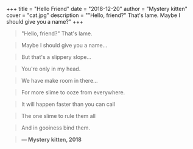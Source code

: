 +++
title = "Hello Friend"
date = "2018-12-20"
author = "Mystery kitten"
cover = "cat.jpg"
description = "\"Hello, friend?\" That's lame. Maybe I should give you a name?"
+++

> "Hello, friend?" That's lame.

> Maybe I should give you a name... 

> But that's a slippery slope...

> You're only in my head.  

> We have make room in there...

> For more slime to ooze from everywhere.

> It will happen faster than you can call

> The one slime to rule them all

> And in gooiness bind them.

> **— Mystery kitten, 2018**